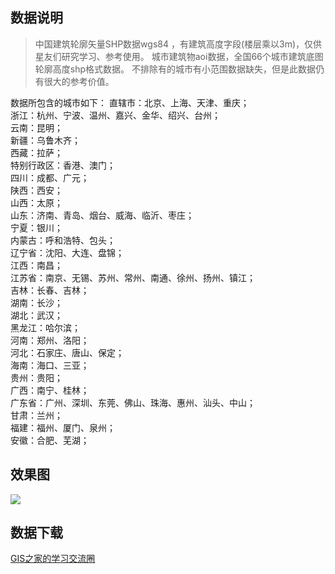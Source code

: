 ## 数据说明
> 中国建筑轮廓矢量SHP数据wgs84 ，有建筑高度字段(楼层乘以3m)，仅供星友们研究学习、参考使用。
城市建筑物aoi数据，全国66个城市建筑底图轮廓高度shp格式数据。
不排除有的城市有小范围数据缺失，但是此数据仍有很大的参考价值。

数据所包含的城市如下：
直辖市：北京、上海、天津、重庆；  
浙江：杭州、宁波、温州、嘉兴、金华、绍兴、台州；  
云南：昆明；  
新疆：乌鲁木齐；  
西藏：拉萨；  
特别行政区：香港、澳门；  
四川：成都、广元；  
陕西：西安；  
山西：太原；  
山东：济南、青岛、烟台、威海、临沂、枣庄；  
宁夏：银川；  
内蒙古：呼和浩特、包头；  
辽宁省：沈阳、大连、盘锦；  
江西：南昌；  
江苏省：南京、无锡、苏州、常州、南通、徐州、扬州、镇江；  
吉林：长春、吉林；  
湖南：长沙；  
湖北：武汉；  
黑龙江：哈尔滨；  
河南：郑州、洛阳；  
河北：石家庄、唐山、保定；  
海南：海口、三亚；  
贵州：贵阳；  
广西：南宁、桂林；  
广东省：广州、深圳、东莞、佛山、珠海、惠州、汕头、中山；  
甘肃：兰州；  
福建：福州、厦门、泉州；  
安徽：合肥、芜湖；  

## 效果图
![](https://gitee.com/gishome/gis-learning-circle/raw/main/%E6%95%88%E6%9E%9C%E5%9B%BE/%E5%BB%BA%E7%AD%91%E7%89%A9%E8%BD%AE%E5%BB%93%E5%B8%A6%E9%AB%98%E5%B1%82.png)
 
 
## 数据下载
[GIS之家的学习交流圈](https://www.zhihu.com/column/c_1952830516555396850)   